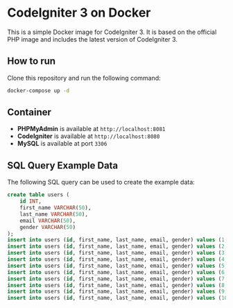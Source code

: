 # CodeIgniter 3 on Docker

This is a simple Docker image for CodeIgniter 3. It is based on the official PHP image and includes the latest version of CodeIgniter 3.

## How to run

Clone this repository and run the following command:

```bash
docker-compose up -d
```

## Container 

- **PHPMyAdmin** is available at `http://localhost:8081`
- **CodeIgniter** is available at `http://localhost:8080`
- **MySQL** is available at port `3306`


## SQL Query Example Data

The following SQL query can be used to create the example data:

```sql
create table users (
	id INT,
	first_name VARCHAR(50),
	last_name VARCHAR(50),
	email VARCHAR(50),
	gender VARCHAR(50)
);
insert into users (id, first_name, last_name, email, gender) values (1, 'Salvidor', 'Zorzenoni', 'szorzenoni0@etsy.com', 'Male');
insert into users (id, first_name, last_name, email, gender) values (2, 'Verna', 'Marciek', 'vmarciek1@independent.co.uk', 'Female');
insert into users (id, first_name, last_name, email, gender) values (3, 'Belinda', 'Ablott', 'bablott2@nifty.com', 'Female');
insert into users (id, first_name, last_name, email, gender) values (4, 'Rudd', 'Powlett', 'rpowlett3@abc.net.au', 'Male');
insert into users (id, first_name, last_name, email, gender) values (5, 'Gwenneth', 'Rainbird', 'grainbird4@google.com.br', 'Female');
insert into users (id, first_name, last_name, email, gender) values (6, 'Clarine', 'Whistance', 'cwhistance5@blog.com', 'Female');
insert into users (id, first_name, last_name, email, gender) values (7, 'Hakim', 'Rogans', 'hrogans6@illinois.edu', 'Male');
insert into users (id, first_name, last_name, email, gender) values (8, 'Colman', 'Longstreet', 'clongstreet7@slideshare.net', 'Male');
insert into users (id, first_name, last_name, email, gender) values (9, 'Padraig', 'Utting', 'putting8@phoca.cz', 'Male');
insert into users (id, first_name, last_name, email, gender) values (10, 'Arny', 'Huggon', 'ahuggon9@samsung.com', 'Male');
```
